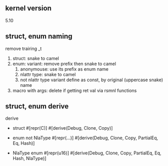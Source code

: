 kernel version
--------------

5.10


struct, enum naming
-------------------

remove trairing _t
1. struct: snake to camel
2. enum:
   variant: remove prefix then snake to camel
   1. anonymouse: use its prefix as enum name
   2. nlattr type: snake to camel
   3. not nlattr type variant
      define as const, by original (uppercase snake) name
3. macro with args: delete if getting ret val via rsmnl functions


struct, enum derive
-------------------
derive
- struct
#[repr(C)]
#[derive(Debug, Clone, Copy)]

- enum not NlaType
#[repr(...)]
#[derive(Debug, Clone, Copy, PartialEq, Eq, Hash)]

- NlaType enum
#[repr(u16)]
#[derive(Debug, Clone, Copy, PartialEq, Eq, Hash, NlaType)]
